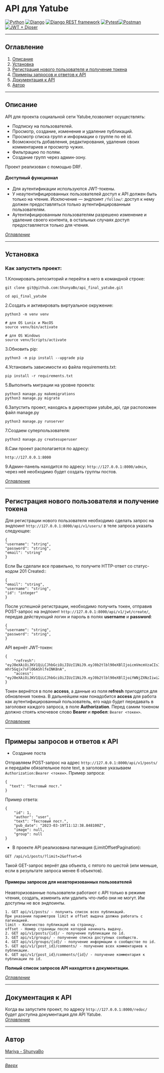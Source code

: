 # API для Yatube

[![Python](https://img.shields.io/badge/-Python-lightgrey)](https://www.python.org/) [![Django](https://img.shields.io/badge/-Django-lightgrey)](https://www.djangoproject.com/) [![Django REST framework](https://img.shields.io/badge/-Django%20REST%20framework-lightgrey)](https://www.django-rest-framework.org/) [![Pytest](https://img.shields.io/badge/-Pytest-lightgrey)](https://docs.pytest.org/en/6.2.x/)[![Postman](https://img.shields.io/badge/-Postman-lightgrey)](https://www.postman.com/) [![JWT + Djoser](https://img.shields.io/badge/-JWT%20%2B%20Djoser-lightgrey)](https://djoser.readthedocs.io/en/latest/introduction.html)
___
## Оглавление <a id="Content"></a>
1. [Описание](#Description)
2. [Установка](#Installation)
3. [Регистрация нового пользователя и получение токена](#Registration)
3. [Примеры запросов и ответов к API](#Examples)
4. [Документация к API](#Documentation)
5. [Автор](#Author)
___
## Описание <a id="Description"></a>

API для проекта социальной сети Yatube,позволяет осуществлять: 
* Подписку на пользователей.
* Просмотр, создание, изменение и удаление публикаций.
* Просмотр списка групп и информации о группе по её id.
* Возможность добавления, редактирования, удаления своих комментариев и просмотр чужих.
* Фильтрацию по полям.
* Создание групп через админ-зону.

Проект реализован с помощью DRF.


#### Доступный функционал
* Для аутентификации используются JWT-токены.
* У неаутентифицированных пользователей доступ к API должен быть только на чтение. Исключение — эндпоинт ```/follow/```: доступ к нему должен предоставляться только аутентифицированным пользователям.
* Аутентифицированным пользователям разрешено изменение и удаление своего контента, в остальных случаях доступ предоставляется только для чтения.


[*Оглавление*](#Content)
___
##  Установка <a id="Installation"></a>
### Как запустить проект:

1.Клонировать репозиторий и перейти в него в командной строке:

```
git clone git@github.com:ShunyaBo/api_final_yatube.git
```

```
cd api_final_yatube
```

2.Cоздать и активировать виртуальное окружение:

```
python3 -m venv venv
```

```
# для OS Lunix и MacOS
source venv/bin/activate

# для OS Windows
source venv/Scripts/activate
```

3.Обновить pip:

```
python3 -m pip install --upgrade pip
```

4.Установить зависимости из файла requirements.txt:

```
pip install -r requirements.txt
```

5.Выполнить миграции на уровне проекта:

```
python3 manage.py makemigrations
python3 manage.py migrate
```
6.Запустить проект, находясь в директории yatube_api, где расположен файл manage.py
```
python3 manage.py runserver
```
7.Создаем суперпользователя:
```
python3 manage.py createsuperuser
```
8.Сам проект располагается по адреcу:
```
http://127.0.0.1:8000
```
9.Админ-панель находится по адресу: ```http://127.0.0.1:8000/admin```, через неё необходимо будет создать группы постов.

[*Оглавление*](#Content)
___
## Регистрация нового пользователя и получение токена<a id="Registration"></a>
Для регистрации нового пользователя необходимо сделать запрос на эндпоинт ```http://127.0.0.1:8000/api/v1/users/``` в теле запроса указать следующее:
```
{
"username": "string",
"password": "string",
"email": "string"
}
```
Если Вы сделали все правильно, то получите HTTP-ответ со статус-кодом 201 Created::
```
{
"email": "string",
"username": "string",
"id": "integer"
}
```
После успешной регистрации, необходимо получить токен, отправив POST-запрос на эндпоинт ```http://127.0.0.1:8000/api/v1/jwt/create/```, передав действующий логин и пароль в полях **username** и **password**:
```
{
"username": "string",
"password": "string",
}
```
API вернёт JWT-токен:
```
{
    "refresh": "eyJ0eXAiOiJKV1QiLCJhbGciOiJIUzI1NiJ9.eyJ0b2tlbl90eXBlIjoicmVmcmVzaCIsImV4cCI6MTYyMDk0MTQ3NywianRpIjoiODUzYzE5MTg5NzMwNDQwNTk1ZjI3ZTBmOTAzZDcxZDEiLCJ1c2VyX2lkIjoxfQ.0vJBPIUZG4MjeU_Q-mhr5Gqjx7sFlO6AShlfeINK8nA",
    "access": "eyJ0eXAiOiJKV1QiLCJhbGciOiJIUzI1NiJ9.eyJ0b2tlbl90eXBlIjoiYWNjZXNzIiwiZXhwIjoxNjIwODU1Mzc3LCJqdGkiOiJkY2EwNmRiYTEzNWQ0ZjNiODdiZmQ3YzU2Y2ZjNGE0YiIsInVzZXJfaWQiOjF9.eZfkpeNVfKLzBY7U0h5gMdTwUnGP3LjRn5g8EIvWlVg"
} 
```
Токен вернётся в поле **access**, а данные из поля **refresh** пригодятся для обновления токена. 
В дальнейшем нам понадобится **access** для работа как аутентифицированный пользователь, его надо будет передавать в заголовке каждого запроса, в поле **Authorization**. Перед самим токеном должно стоять ключевое слово **Bearer** и **пробел**: ```Bearer <токен>```.

[*Оглавление*](#Content)
___
## Примеры запросов и ответов к API<a id="Examples"></a>
* Создание поста

Отправляем POST-запрос на адрес ```http://127.0.0.1:8000/api/v1/posts/``` и передаём обязательное поле text, в заголовке указываем ```Authorization:Bearer <токен>```.
Пример запроса:
```
{
  "text": "Тестовый пост."
}
```
Пример ответа:
```
{
    "id": 1,
    "author": "user",
    "text": "Тестовый пост.",
    "pub_date": "2023-03-19T11:12:38.848100Z",
    "image": null,
    "group": null
}
```
* В проекте API реализована пагинация (LimitOffsetPagination):
```
GET /api/v1/posts/?limit=2&offset=6
```
Такой GET-запрос вернёт два объекта, с пятого по шестой (или меньше, если в результате запроса менее 6 объектов).

#### Примеры запросов для неавторизованных пользователей
Неавторизованные пользователи работают с API только в режиме чтения, создать, изменить или удалить что-либо они не могут. Им доступны не все эндпоинты.
```
1. GET api/v1/posts/ - получить список всех публикаций.
При указании параметров limit и offset выдача должна работать с пагинацией.
limit - Количество публикаций на страницу.
offset - Номер страницы после которой начинать выдачу.
2. GET api/v1/posts/{id}/ - получение публикации по id.
3. GET api/v1/groups/ - получение списка доступных сообществ.
4. GET api/v1/groups/{id}/ - получение информации о сообществе по id.
5. GET api/v1/{post_id}/comments/ - получение всех комментариев к публикации.
6. GET api/v1/{post_id}/comments/{id}/ - получение комментария к публикации по id.
```
**Полный список запросов API находятся в документации.**

[*Оглавление*](#Content)
___
## Документация к API<a id="Documentation"></a>
Когда вы запустите проект, по адресу ```http://127.0.0.1:8000/redoc/``` будет доступна документация для API Yatube.  
[*Оглавление*](#Content)
___
## Автор<a id="Author"></a>
[Mariya - ShunyaBo](https://github.com/ShunyaBo)
___
[*Вверх*](#Content)